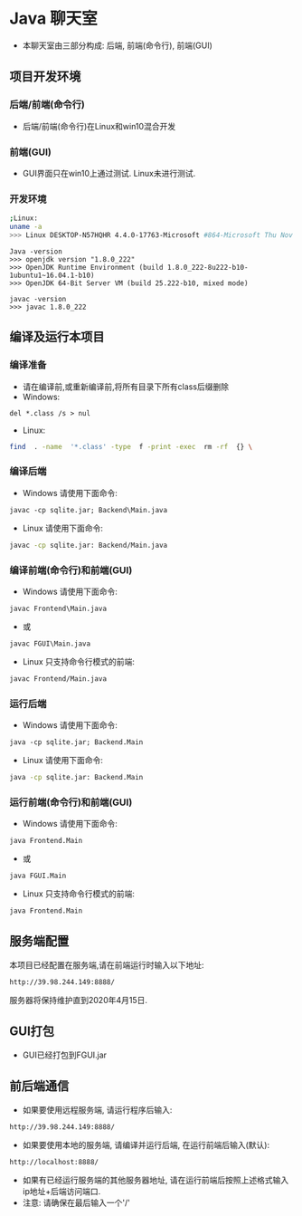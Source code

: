 # Java 聊天室

+ 本聊天室由三部分构成: 后端, 前端(命令行), 前端(GUI)

## 项目开发环境

### 后端/前端(命令行)
+ 后端/前端(命令行)在Linux和win10混合开发

### 前端(GUI)
+ GUI界面只在win10上通过测试. Linux未进行测试.

### 开发环境
```Bash
;Linux:
uname -a
>>> Linux DESKTOP-N57HQHR 4.4.0-17763-Microsoft #864-Microsoft Thu Nov 07 15:22:00 PST 2019 x86_64 x86_64 x86_64 GNU/Linux
```
```
Java -version
>>> openjdk version "1.8.0_222"
>>> OpenJDK Runtime Environment (build 1.8.0_222-8u222-b10-1ubuntu1~16.04.1-b10)
>>> OpenJDK 64-Bit Server VM (build 25.222-b10, mixed mode)
```
```
javac -version
>>> javac 1.8.0_222
```
## 编译及运行本项目

### 编译准备
+ 请在编译前,或重新编译前,将所有目录下所有class后缀删除
+ Windows:
```Bat
del *.class /s > nul
```

+ Linux:
```Bash
find  . -name  '*.class' -type  f -print -exec  rm -rf  {} \
```

### 编译后端

+ Windows 请使用下面命令:
```Bat
javac -cp sqlite.jar; Backend\Main.java
```

+ Linux 请使用下面命令:
```Bash
javac -cp sqlite.jar: Backend/Main.java
```

### 编译前端(命令行)和前端(GUI)

+ Windows 请使用下面命令:
```Bat
javac Frontend\Main.java
```
+ 或
```Bat
javac FGUI\Main.java
```

+ Linux 只支持命令行模式的前端:
```Bash
javac Frontend/Main.java
```

### 运行后端
+ Windows 请使用下面命令:
```Bat
java -cp sqlite.jar; Backend.Main
```

+ Linux 请使用下面命令:
```Bash
java -cp sqlite.jar: Backend.Main
```

### 运行前端(命令行)和前端(GUI)
+ Windows 请使用下面命令:
```Bat
java Frontend.Main
```
+ 或
```Bat
java FGUI.Main
```

+ Linux 只支持命令行模式的前端:
```Bash
java Frontend.Main
```

## 服务端配置
本项目已经配置在服务端,请在前端运行时输入以下地址:
```
http://39.98.244.149:8888/
```
服务器将保持维护直到2020年4月15日.

## GUI打包
+ GUI已经打包到FGUI.jar

## 前后端通信
+ 如果要使用远程服务端, 请运行程序后输入:
```
http://39.98.244.149:8888/
```
+ 如果要使用本地的服务端, 请编译并运行后端, 在运行前端后输入(默认):
```
http://localhost:8888/
```
+ 如果有已经运行服务端的其他服务器地址, 请在运行前端后按照上述格式输入ip地址+后端访问端口.
+ 注意: 请确保在最后输入一个'/'